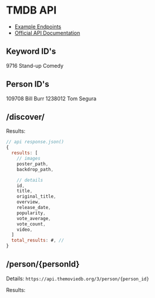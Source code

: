 # TMDB API

- [Example Endpoints](https://www.themoviedb.org/documentation/api/discover)
- [Official API Documentation](https://developers.themoviedb.org/3/authentication/how-do-i-generate-a-session-id)

## Keyword ID's

9716 Stand-up Comedy

## Person ID's

109708 Bill Burr
1238012 Tom Segura

## /discover/

Results:

```js
// api response.json()
{
  results: [
    // images
    poster_path,
    backdrop_path,

    // details
    id,
    title,
    original_title,
    overview,
    release_date,
    popularity,
    vote_average,
    vote_count,
    video,
  ]
  total_results: #, //
}
```

## /person/{personId}

Details: `https://api.themoviedb.org/3/person/{person_id}`

Results:

```js

```
